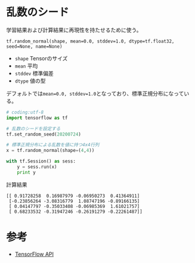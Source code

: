 # 乱数のシード

学習結果および計算結果に再現性を持たせるために使う。

`tf.random_normal(shape, mean=0.0, stddev=1.0, dtype=tf.float32, seed=None, name=None)`

* `shape` Tensorのサイズ
* `mean` 平均
* `stddev` 標準偏差
* `dtype` 値の型

デフォルトでは`mean=0.0, stddev=1.0`となっており、標準正規分布になっている。

```python
# coding:utf-8
import tensorflow as tf

# 乱数のシードを設定する
tf.set_random_seed(20200724)

# 標準正規分布による乱数を値に持つ4x4行列
x = tf.random_normal(shape=(4,4))

with tf.Session() as sess:
    y = sess.run(x)
    print y
```

計算結果

```shell
[[ 0.91728258  0.16987979 -0.06950273  0.41364911]
 [-0.23856264 -3.08316779  1.08747196 -0.89166135]
 [ 0.04147797 -0.35033408 -0.06985369  1.61021757]
 [ 0.68233532 -0.31947246 -0.26191279 -0.22261487]]
```

# 参考

* [TensorFlow API](https://www.tensorflow.org/versions/master/api_docs/python/constant_op.html#random_normal)